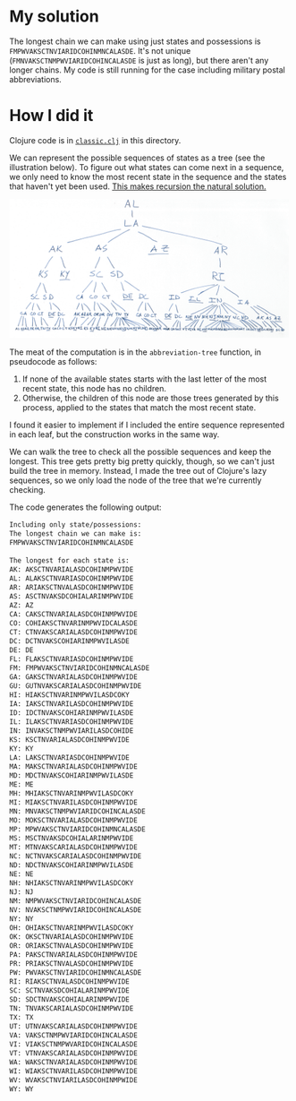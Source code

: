 # My solution

The longest chain we can make using just states and possessions is
`FMPWVAKSCTNVIARIDCOHINMNCALASDE`.  It's not unique
(`FMNVAKSCTNMPWVIARIDCOHINCALASDE` is just as long), but there aren't any
longer chains.  My code is still running for the case including military postal
abbreviations.


# How I did it


Clojure code is in [`classic.clj`](./classic.clj) in this directory.  



We can represent the possible sequences of states as a tree (see the
illustration below).  To figure out what states can come next in a sequence, we
only need to know the most recent state in the sequence and the states that
haven't yet been used.  [This makes recursion the natural
solution.](http://sarabander.github.io/sicp/html/2_002e2.xhtml#g_t2_002e2_002e2)

<img src="./tree_illustration.png" width="500" title="A very wide tree">

The meat of the computation is in the `abbreviation-tree` function, in
pseudocode as follows:

1. If none of the available states starts with the last letter of the most
   recent state, this node has no children.
2. Otherwise, the children of this node are those trees generated by this
   process, applied to the states that match the most recent state.

I found it easier to implement if I included the entire sequence represented in
each leaf, but the construction works in the same way.

We can walk the tree to check all the possible sequences and keep the longest.
This tree gets pretty big pretty quickly, though, so we can't just build the
tree in memory.  Instead, I made the tree out of Clojure's lazy sequences, so
we only load the node of the tree that we're currently checking.

The code generates the following output:

```
Including only state/possessions:
The longest chain we can make is:
FMPWVAKSCTNVIARIDCOHINMNCALASDE

The longest for each state is:
AK: AKSCTNVARIALASDCOHINMPWVIDE
AL: ALAKSCTNVARIASDCOHINMPWVIDE
AR: ARIAKSCTNVALASDCOHINMPWVIDE
AS: ASCTNVAKSDCOHIALARINMPWVIDE
AZ: AZ
CA: CAKSCTNVARIALASDCOHINMPWVIDE
CO: COHIAKSCTNVARINMPWVIDCALASDE
CT: CTNVAKSCARIALASDCOHINMPWVIDE
DC: DCTNVAKSCOHIARINMPWVILASDE
DE: DE
FL: FLAKSCTNVARIASDCOHINMPWVIDE
FM: FMPWVAKSCTNVIARIDCOHINMNCALASDE
GA: GAKSCTNVARIALASDCOHINMPWVIDE
GU: GUTNVAKSCARIALASDCOHINMPWVIDE
HI: HIAKSCTNVARINMPWVILASDCOKY
IA: IAKSCTNVARILASDCOHINMPWVIDE
ID: IDCTNVAKSCOHIARINMPWVILASDE
IL: ILAKSCTNVARIASDCOHINMPWVIDE
IN: INVAKSCTNMPWVIARILASDCOHIDE
KS: KSCTNVARIALASDCOHINMPWVIDE
KY: KY
LA: LAKSCTNVARIASDCOHINMPWVIDE
MA: MAKSCTNVARIALASDCOHINMPWVIDE
MD: MDCTNVAKSCOHIARINMPWVILASDE
ME: ME
MH: MHIAKSCTNVARINMPWVILASDCOKY
MI: MIAKSCTNVARILASDCOHINMPWVIDE
MN: MNVAKSCTNMPWVIARIDCOHINCALASDE
MO: MOKSCTNVARIALASDCOHINMPWVIDE
MP: MPWVAKSCTNVIARIDCOHINMNCALASDE
MS: MSCTNVAKSDCOHIALARINMPWVIDE
MT: MTNVAKSCARIALASDCOHINMPWVIDE
NC: NCTNVAKSCARIALASDCOHINMPWVIDE
ND: NDCTNVAKSCOHIARINMPWVILASDE
NE: NE
NH: NHIAKSCTNVARINMPWVILASDCOKY
NJ: NJ
NM: NMPWVAKSCTNVIARIDCOHINCALASDE
NV: NVAKSCTNMPWVIARIDCOHINCALASDE
NY: NY
OH: OHIAKSCTNVARINMPWVILASDCOKY
OK: OKSCTNVARIALASDCOHINMPWVIDE
OR: ORIAKSCTNVALASDCOHINMPWVIDE
PA: PAKSCTNVARIALASDCOHINMPWVIDE
PR: PRIAKSCTNVALASDCOHINMPWVIDE
PW: PWVAKSCTNVIARIDCOHINMNCALASDE
RI: RIAKSCTNVALASDCOHINMPWVIDE
SC: SCTNVAKSDCOHIALARINMPWVIDE
SD: SDCTNVAKSCOHIALARINMPWVIDE
TN: TNVAKSCARIALASDCOHINMPWVIDE
TX: TX
UT: UTNVAKSCARIALASDCOHINMPWVIDE
VA: VAKSCTNMPWVIARIDCOHINCALASDE
VI: VIAKSCTNMPWVARIDCOHINCALASDE
VT: VTNVAKSCARIALASDCOHINMPWVIDE
WA: WAKSCTNVARIALASDCOHINMPWVIDE
WI: WIAKSCTNVARILASDCOHINMPWVIDE
WV: WVAKSCTNVIARILASDCOHINMPWIDE
WY: WY
```
